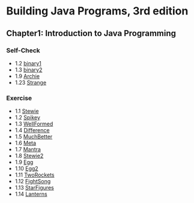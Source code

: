 # Building Java Programs, 3rd edition

## Chapter1: Introduction to Java Programming
### Self-Check
* 1.2  [binary1](binary1.java)
* 1.3  [binary2](binary2.java)
* 1.9  [Archie](Archie.java)
* 1.23 [Strange](Strange.java)
### Exercise
* 1.1  [Stewie](Stewie.java)
* 1.2  [Spikey](Spikey.java)
* 1.3  [WellFormed](WellFormed.java)
* 1.4  [Difference](Difference.java)
* 1.5  [MuchBetter](MuchBetter.java)
* 1.6  [Meta](Meta.java)
* 1.7  [Mantra](Mantra.java)
* 1.8  [Stewie2](Stewie2.java)
* 1.9  [Egg](Egg.java)
* 1.10 [Egg2](Egg2.java)
* 1.11 [TwoRockets](TwoRockets.java)
* 1.12 [FightSong](FightSong.java)
* 1.13 [StarFigures](StarFigures.java)
* 1.14 [Lanterns](Lanterns.java)
